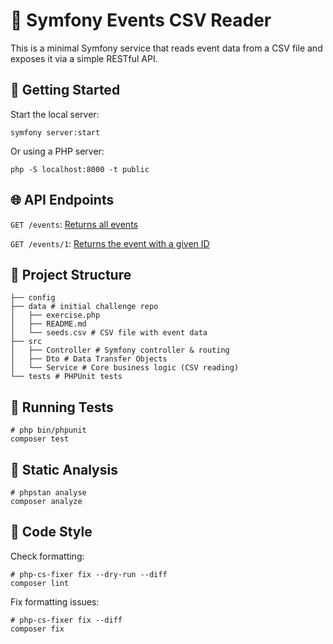 # 📅 Symfony Events CSV Reader

This is a minimal Symfony service that reads event data from a CSV file and exposes it via a simple RESTful API.

## 🚀 Getting Started

Start the local server:

```shell
symfony server:start
```

Or using a PHP server:

```shell
php -S localhost:8000 -t public
```

## 🌐 API Endpoints

`GET /events`: [Returns all events](https://localhost:8000/events)

`GET /events/1`: [Returns the event with a given ID](https://localhost:8000/events/1)

## 📁 Project Structure

```shell
├── config
├── data # initial challenge repo
│   ├── exercise.php
│   ├── README.md
│   └── seeds.csv # CSV file with event data
├── src
│   ├── Controller # Symfony controller & routing
│   ├── Dto # Data Transfer Objects
│   └── Service # Core business logic (CSV reading)
└── tests # PHPUnit tests
```

## 🧪 Running Tests

```shell
# php bin/phpunit
composer test
```

## 🧠 Static Analysis

```shell
# phpstan analyse
composer analyze
```

## 🎨 Code Style

Check formatting:

```shell
# php-cs-fixer fix --dry-run --diff
composer lint
```

Fix formatting issues:

```shell
# php-cs-fixer fix --diff
composer fix
```
